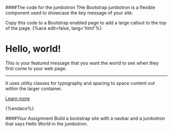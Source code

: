 

####The code for the jumbotron
THe Bootstrap jumbotron is a flexible component used to showcase the key message of your site.

Copy this code to a Bootstrap enabled page to add a large callout to the top of the page.
{%ace edit=false, lang='html'%}
<div class="jumbotron">
  <h1 class="display-3">Hello, world!</h1>
  <p class="lead">This is your featured message that you want the world to see when they first come to your web page.</p>
  <hr class="m-y-2">
  <p>It uses utility classes for typography and spacing to space content out within the larger container.</p>
  <p class="lead">
    <a class="btn btn-primary btn-lg" href="#" role="button">Learn more</a>
  </p>
</div>
{%endace%}
    
    

####Your Assignment
Build a bootstrap site with a navbar and a jumbotron that says Hello World in the jumbotron.